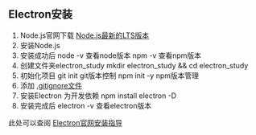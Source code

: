 ## Electron安装 
1. Node.js官网下载 [Node.js最新的LTS版本](https://nodejs.org) 
2. 安装Node.js 
3. 安装成功后
    node -v         查看node版本
    npm -v          查看npm版本
4. 创建文件夹electron_study
    mkdir electron_study && cd electron_study
5. 初始化项目
    git init                 git版本控制
    npm init -y         npm版本管理
6. 添加 [.gitignore文件](https://github.com/github/gitignore/blob/main/Node.gitignore)
7. 安装Electron 为开发依赖
    npm install electron -D
8. 安装完成后
    electron -v 查看electron版本

此处可以查阅 [Electron官网安装指导](https://www.electronjs.org/zh/docs/latest/tutorial/installation)